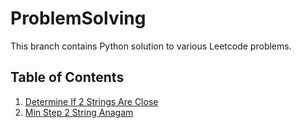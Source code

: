 # ProblemSolving

This branch contains Python solution to various Leetcode problems.

## Table of Contents

1. [Determine If 2 Strings Are Close](leetcode/DetermineIf2StrAreClose.py)
2. [Min Step 2 String Anagam](leetcode/MinStep2StrAnagam.py)
